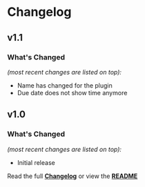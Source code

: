 # Changelog


## v1.1

### What's Changed

_(most recent changes are listed on top):_
- Name has changed for the plugin
- Due date does not show time anymore


## v1.0

### What's Changed

_(most recent changes are listed on top):_
- Initial release


Read the full [**Changelog**](../master/changelog.md "See changes") or view the [**README**](../master/README.md "View README")
